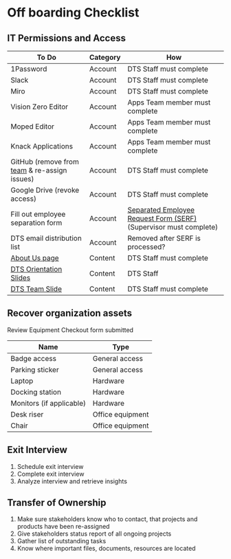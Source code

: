 # Off boarding Checklist

## IT Permissions and Access

| To Do                                                                                                                                              | Category | How                                                                                                                                                                    |
| -------------------------------------------------------------------------------------------------------------------------------------------------- | -------- | ---------------------------------------------------------------------------------------------------------------------------------------------------------------------- |
| 1Password                                                                                                                                          | Account  | DTS Staff must complete                                                                                                                                                |
| Slack                                                                                                                                              | Account  | DTS Staff must complete                                                                                                                                                |
| Miro                                                                                                                                               | Account  | DTS Staff must complete                                                                                                                                                |
| Vision Zero Editor                                                                                                                                 | Account  | Apps Team member must complete                                                                                                                                         |
| Moped Editor                                                                                                                                       | Account  | Apps Team member must complete                                                                                                                                         |
| Knack Applications                                                                                                                                 | Account  | Apps Team member must complete                                                                                                                                         |
| GitHub (remove from [team](https://github.com/orgs/cityofaustin/teams/transportation/members) & re-assign issues)                                  | Account  | DTS Staff must complete                                                                                                                                                |
| Google Drive (revoke access)                                                                                                                       | Account  | DTS Staff must complete                                                                                                                                                |
| Fill out employee separation form                                                                                                                  | Account  | [Separated Employee Request Form (SERF)](https://atx.service-now.com/sp?id=sc\_cat\_item\_guide\&sys\_id=72fb6289db9f73405b03f482ba961956)  (Supervisor must complete) |
| DTS email distribution list                                                                                                                        | Account  | Removed after SERF is processed?                                                                                                                                       |
| [About Us page](https://github.com/cityofaustin/atd-product/blob/main/pages/about/index.js)                                                        | Content  | DTS Staff must complete                                                                                                                                                |
| [DTS Orientation Slides](https://docs.google.com/presentation/d/1ByRWXmjHut88cTiPVOTgkwTJ2V5\_m1Y\_0j46FP\_kdYw/edit#slide=id.gfd25a7f266\_1\_382) | Content  | DTS Staff                                                                                                                                                              |
| [DTS Team Slide](https://docs.google.com/presentation/d/1tHKTfUgQ-uAXdRBkEdXqR7ryBo\_LTU86IzQxo1gJoeA/edit#slide=id.gc64f254bde\_0\_91)            | Content  | DTS Staff must complete                                                                                                                                                |

## Recover organization assets

Review Equipment Checkout form submitted

| Name                     | Type             |
| ------------------------ | ---------------- |
| Badge access             | General access   |
| Parking sticker          | General access   |
| Laptop                   | Hardware         |
| Docking station          | Hardware         |
| Monitors (if applicable) | Hardware         |
| Desk riser               | Office equipment |
| Chair                    | Office equipment |

## Exit Interview

1. Schedule exit interview
2. Complete exit interview
3. Analyze interview and retrieve insights

## Transfer of Ownership

1. Make sure stakeholders know who to contact, that projects and products have been re-assigned
2. Give stakeholders status report of all ongoing projects
3. Gather list of outstanding tasks&#x20;
4. Know where important files, documents, resources are located
